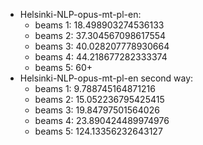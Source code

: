 - Helsinki-NLP-opus-mt-pl-en:
  - beams 1: 18.498903274536133 
  - beams 2: 37.304567098617554
  - beams 3: 40.028207778930664
  - beams 4: 44.218677282333374
  - beams 5: 60+
- Helsinki-NLP-opus-mt-pl-en second way:
  - beams 1: 9.788745164871216
  - beams 2: 15.052236795425415
  - beams 3: 19.84797501564026
  - beams 4: 23.890424489974976
  - beams 5: 124.13356232643127
